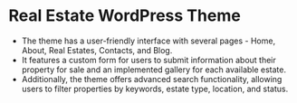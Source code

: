 # Real Estate WordPress Theme
- The theme has a user-friendly interface with several pages - Home, About, Real Estates, Contacts, and Blog. 
- It features a custom form for users to submit information about their property for sale and an implemented gallery for each available estate. 
- Additionally, the theme offers advanced search functionality, allowing users to filter properties by keywords, estate type, location, and status.
 
